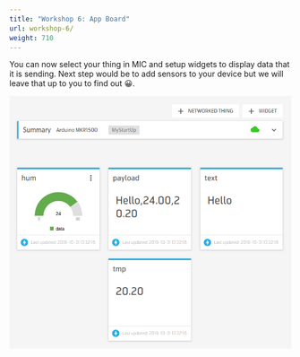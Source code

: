 ```yaml
---
title: "Workshop 6: App Board"
url: workshop-6/
weight: 710
---
```


You can now select your thing in MIC and setup widgets to display data that it is sending. Next step would be to add sensors to your device but we will leave that up to you to find out :grinning:.

![App Board Thing dashboard](/images/arduino-mkr-nb-1500-11-app-board.jpg "App Board Thing dashboard")
